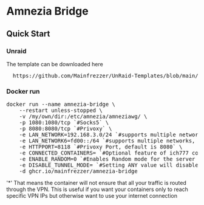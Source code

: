 # Amnezia Bridge

## Quick Start

### Unraid
The template can be downloaded here
<pre>
  https://github.com/Mainfrezzer/UnRaid-Templates/blob/main/mainfrezzer-amnezia-bridge.xml
</pre>

### Docker run
<pre>
docker run --name amnezia-bridge \
    --restart unless-stopped \
    -v /my/own/dir:/etc/amnezia/amneziawg/ \
    -p 1080:1080/tcp `#Socks5` \
    -p 8080:8080/tcp `#Privoxy` \
    -e LAN_NETWORK=192.168.3.0/24 `#supports multiple networks, use "," as divider` \
    -e LAN_NETWORK6=fd00::/64 `#supports multiple networks, use "," as divider` \
    -e HTTPPORT=8118 `#Privoxy Port, default is 8080` \
    -e CONNECTED_CONTAINERS= `#Optional feature of ich777 container` \
    -e ENABLE_RANDOM=0 `#Enables Random mode for the server chosen, picks a file from /etc/amnezia/amneziawg at random` \
    -e DISABLE_TUNNEL_MODE= `#Setting ANY value will disable the VPN tunnel enforcement.*` \
    -d ghcr.io/mainfrezzer/amnezia-bridge
</pre>

'*' That means the container will not ensure that all your traffic is routed through the VPN. This is useful if you want your containers only to reach specific VPN IPs but otherwise want to use your internet connection
